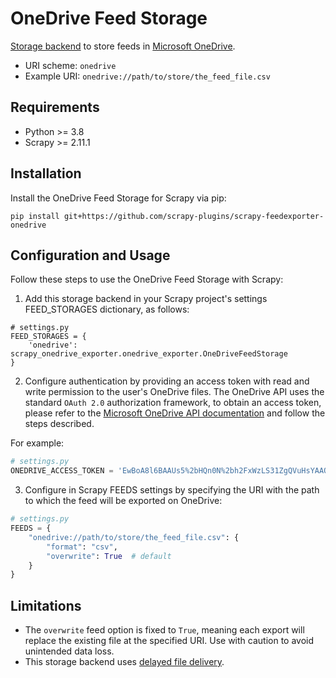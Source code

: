 # OneDrive Feed Storage
[Storage backend](https://docs.scrapy.org/en/latest/topics/feed-exports.html#storage-backends) to store feeds in [Microsoft OneDrive](https://www.microsoft.com/en-us/microsoft-365/onedrive/online-cloud-storage). 
- URI scheme: `onedrive`
- Example URI: `onedrive://path/to/store/the_feed_file.csv`

## Requirements
- Python >= 3.8
- Scrapy >= 2.11.1

## Installation
Install the OneDrive Feed Storage for Scrapy via pip:

```
pip install git+https://github.com/scrapy-plugins/scrapy-feedexporter-onedrive
```

## Configuration and Usage
Follow these steps to use the OneDrive Feed Storage with Scrapy:

1. Add this storage backend in your Scrapy project's settings FEED_STORAGES dictionary, as follows:

```
# settings.py
FEED_STORAGES = {
    'onedrive': scrapy_onedrive_exporter.onedrive_exporter.OneDriveFeedStorage
}
```

2. Configure authentication by providing an access token with read and write permission to the user's OneDrive files. The OneDrive API uses the standard `OAuth 2.0` authorization framework, to obtain an access token, please refer to the [Microsoft OneDrive API documentation](https://learn.microsoft.com/en-us/onedrive/developer/rest-api/getting-started/graph-oauth?view=odsp-graph-online) and follow the steps described.

For example:

```python
# settings.py
ONEDRIVE_ACCESS_TOKEN = 'EwBoA8l6BAAUs5%2bHQn0N%2bh2FxWzLS31ZgQVuHsYAAQe0m4RTofw7c6jCDsPCN5Hq6RYwdPsQxxJZKLJBFXt8SCoSJ3BeN36l/YoTBHaBNjyI8KmYtr1AcYx93wqvojL4g1PNR%2bLRqFSzQe2PyhumzMsGGbFqmZzNtzluaQSm3rdtSorbriPL3AFuWcIpo0AnD7iS666OLolARAnCpqLHY2sNyM6SUIo3DZgLEUrJwS6S05YWAQQvjuNiQsSG49r8jmHJ6O9cDbsXXjpTku3UtSN3558cuOordIj5mQQ4evJ1dDPRI3L18%2bTgilmAqOcz6R%2b%2b5YhUk3cU854L9gZe86WsRjfs9ztTvwc3IpQD4ICoJ94L1kNGZjlKRQBfBsMDZgAACF9C2ej1pyckOALbj9o2vGrEU/7DpKSmjCyf7IaVcbzohSH1exYk4qmovogcIcHx%2bqjklQyosJsHt5k1RzXg69GS/9hde9h%2blBSx3d30ceDO309jrTm2S9lG9Qe5PeYA6G062Ros0ms%2btfxmL3NJTz/eIWWIYICoFjpd85WGTpG1qAWvF6UY%2bJZbME2x8ewM9oVGQfHY4WDWcquMEU/UYpdlxlV3RHcv/tqKoqR1jqJE6A45fo7u%2bPGfBlg7HQktVZ%2bnT6gK054xq6dbEGByRunZdGHZs3ThpC40wCcOHzuK7Z9GVhbnRDIeMGCPofCVkn/z7uuNgowAEAadfOZyuGRLTwNrTiG70mo5kub5o3tX5lLUdrkbgbK6riBK8rsN6tlZUENymMU95A8svBqlsm27fxDk2D/S2ltEmQLBlULKXZPmpcIfHUNAoum%2bhfVPQZoN5nzVa3d/7RYDT0S4%2bd/5jsV5yoem0/Yd8VnclvJs14UC4Eq%2bw7L3r314rAMojg5rgbMhfmei2PharkNctvn%2b5j8Ay35YbFVknhLrj1lY5I1GcCX4J5qADbdn8l%2b1fg3B3H3wVV9yo1EjFaRW4LObrOwTcjQRPkC4FMbDbpSitXeRaSiNrNZuVzSXgUcHIcGTUXsYz89c7n55bHQDKLtWThXT%2bUEgNR/8%2bIqpdBukM1S78h4EOZo8mz5sj%2b7znPRAqyCedrLLL5bleq2viUCx3dFThnQ6ChxV64E508C96VACj4PofHpG2sfB6PJIrP0MfgI%3d'
```

3. Configure in Scrapy FEEDS settings by specifying the URI with the path to which the feed will be exported on OneDrive:

```python
# settings.py
FEEDS = {
    "onedrive://path/to/store/the_feed_file.csv": {
        "format": "csv",
        "overwrite": True  # default
    }
}
```

## Limitations
- The `overwrite` feed option is fixed to `True`, meaning each export will replace the existing file at the specified URI. Use with caution to avoid unintended data loss.
- This storage backend uses [delayed file delivery](https://docs.scrapy.org/en/latest/topics/feed-exports.html#delayed-file-delivery).








